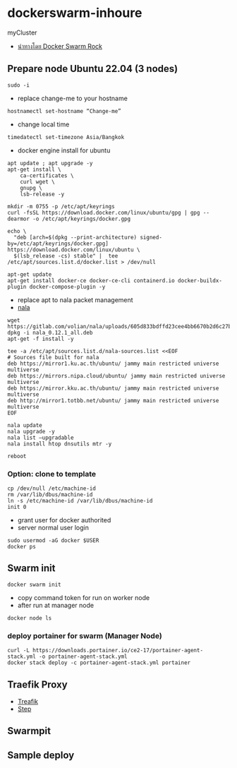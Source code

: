 # dockerswarm-inhoure
 myCluster
- [นำทางโดย Docker Swarm Rock](https://dockerswarm.rocks)
## Prepare node Ubuntu 22.04 (3 nodes)
```shell
sudo -i
```
- replace change-me to your hostname
```shell
hostnamectl set-hostname “Change-me”
```
- change local time
```shell
timedatectl set-timezone Asia/Bangkok
```
- docker engine install for ubuntu
```
apt update ; apt upgrade -y
apt-get install \
    ca-certificates \
    curl wget \
    gnupg \
    lsb-release -y

mkdir -m 0755 -p /etc/apt/keyrings
curl -fsSL https://download.docker.com/linux/ubuntu/gpg | gpg --dearmor -o /etc/apt/keyrings/docker.gpg

echo \
  "deb [arch=$(dpkg --print-architecture) signed-by=/etc/apt/keyrings/docker.gpg] https://download.docker.com/linux/ubuntu \
  $(lsb_release -cs) stable" |  tee /etc/apt/sources.list.d/docker.list > /dev/null

apt-get update
apt-get install docker-ce docker-ce-cli containerd.io docker-buildx-plugin docker-compose-plugin -y
```
- replace apt to nala packet management 
- [nala](https://gitlab.com/volian/nala)
```shell
wget https://gitlab.com/volian/nala/uploads/605d833bdffd23cee4bb6670b2d6c27b/nala_0.12.1_all.deb
dpkg -i nala_0.12.1_all.deb 
apt-get -f install -y  
```
```
tee -a /etc/apt/sources.list.d/nala-sources.list <<EOF 
# Sources file built for nala
deb https://mirror1.ku.ac.th/ubuntu/ jammy main restricted universe multiverse
deb https://mirrors.nipa.cloud/ubuntu/ jammy main restricted universe multiverse
deb https://mirror.kku.ac.th/ubuntu/ jammy main restricted universe multiverse
deb http://mirror1.totbb.net/ubuntu/ jammy main restricted universe multiverse
EOF
```
```
nala update  
nala upgrade -y 
nala list —upgradable
nala install htop dnsutils mtr -y
```
```
reboot
```
### Option: clone to template
```shell
cp /dev/null /etc/machine-id
rm /var/lib/dbus/machine-id
ln -s /etc/machine-id /var/lib/dbus/machine-id
init 0
```
- grant user for docker authorited
- server normal user login
```shell
sudo usermod -aG docker $USER
docker ps
```
## Swarm init
```
docker swarm init
```
- copy command token for run on worker node
- after run at manager node
```
docker node ls
```
### deploy portainer for swarm (Manager Node)
```
curl -L https://downloads.portainer.io/ce2-17/portainer-agent-stack.yml -o portainer-agent-stack.yml
docker stack deploy -c portainer-agent-stack.yml portainer
```

## Traefik Proxy
- [Treafik](https://traefik.io/)
- [Step](https://github.com/pitimon/dockerswarm-inhoure/tree/main/traefik)

## Swarmpit

## Sample deploy
